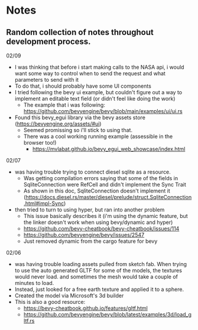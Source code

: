 # Notes

Random collection of notes throughout development process.
----

02/09
- I was thinking that before i start making calls to the NASA api, i would want some way to control when to send the request and what parameters to send with it
- To do that, i should probably have some UI components
- I tried following the bevy ui example, but couldn't figure out a way to implement an editable text field (or didn't feel like doing the work)
  - The example that i was following: https://github.com/bevyengine/bevy/blob/main/examples/ui/ui.rs
- Found this bevy_egui library via the bevy assets store (https://bevyengine.org/assets/#ui)
  - Seemed promissing so i'll stick to using that.
  - There was a cool working running example (assessible in the browser too!)
    - https://mvlabat.github.io/bevy_egui_web_showcase/index.html


02/07
- was having trouble trying to connect diesel sqlite as a resource.
  - Was getting compilation errors saying that some of the fields in SqliteConnection were RefCell and didn't implement the Sync Trait
  - As shown in this doc, SqliteConnection doesn't implement it (https://docs.diesel.rs/master/diesel/prelude/struct.SqliteConnection.html#impl-Sync)
- then tried to turn to using hyper, but ran into another problem
  - This issue basically describes it (i'm using the dynamic feature, but the linker doesn't work when using bevy/dynamic and hyper)
  - https://github.com/bevy-cheatbook/bevy-cheatbook/issues/114
  - https://github.com/bevyengine/bevy/issues/2547
  - Just removed dynamic from the cargo feature for bevy

02/06
- was having trouble loading assets pulled from sketch fab. When trying to use the auto generated GLTF for some of the models, the textures would never load. and sometimes the mesh would take a couple of minutes to load.
- Instead, just looked for a free earth texture and applied it to a sphere.
- Created the model via Microsoft's 3d builder
- This is also a good resource:
  - https://bevy-cheatbook.github.io/features/gltf.html
  - https://github.com/bevyengine/bevy/blob/latest/examples/3d/load_gltf.rs